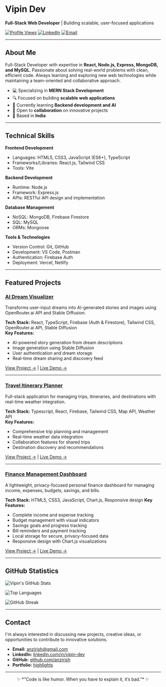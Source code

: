 # Vipin Dev

**Full-Stack Web Developer** | Building scalable, user-focused applications

[![Profile Views](https://komarev.com/ghpvc/?username=anzirish&color=0e75b6&style=flat)](https://github.com/anzirish)
[![LinkedIn](https://img.shields.io/badge/LinkedIn-Connect-0077B5?style=flat&logo=linkedin)](https://www.linkedin.com/in/vipin-dev/)
[![Email](https://img.shields.io/badge/Email-Contact-D14836?style=flat&logo=gmail)](mailto:anzirish@gmail.com)

---

## About Me

Full-Stack Developer with expertise in **React, Node.js, Express, MongoDB, and MySQL**. Passionate about solving real-world problems with clean, efficient code. Always learning and exploring new web technologies while maintaining a team-oriented and collaborative approach.

- 💻 Specializing in **MERN Stack Development**
- 🔍 Focused on building **scalable web applications**
- 🌱 Currently learning **Backend development and AI**
- 🤝 Open to **collaboration** on innovative projects
- 📍 Based in **India**

---

## Technical Skills

**Frontend Development**
- Languages: HTML5, CSS3, JavaScript (ES6+), TypeScript
- Frameworks/Libraries: React.js, Tailwind CSS
- Tools: Vite

**Backend Development**
- Runtime: Node.js
- Framework: Express.js
- APIs: RESTful API design and implementation

**Database Management**
- NoSQL: MongoDB, Firebase Firestore
- SQL: MySQL
- ORMs: Mongoose

**Tools & Technologies**
- Version Control: Git, GitHub
- Development: VS Code, Postman
- Authentication: Firebase Auth
- Deployment: Vercel, Netlify

---

## Featured Projects

### [AI Dream Visualizer](https://github.com/anzirish/AI-Dream-Visualizzer)
Transforms user-input dreams into AI-generated stories and images using OpenRouter.ai API and Stable Diffusion.

**Tech Stack:** React, TypeScript, Firebase (Auth & Firestore), Tailwind CSS, OpenRouter.ai API, Stable Diffusion  
**Key Features:**
- AI-powered story generation from dream descriptions
- Image generation using Stable Diffusion
- User authentication and dream storage
- Real-time dream sharing and discovery feed

[View Project →](https://github.com/anzirish/AI-Dream-Visualizzer) | [Live Demo →](https://ai-dream-visualizzer.vercel.app/)

---

### [Travel Itinerary Planner](https://github.com/anzirish/Travel-Itinerary-Planner)
Full-stack application for managing trips, itineraries, and destinations with real-time weather integration.

**Tech Stack:** Typescript, React, Firebase, Tailwind CSS, Map API, Weather API  
**Key Features:**
- Comprehensive trip planning and management
- Real-time weather data integration
- Collaboration features for shared trips
- Destination discovery and recommendations

[View Project →](https://github.com/anzirish/Travel-Itinerary-Planner) | [Live Demo →](https://travel-itinerary-planner-duwh.vercel.app/)

---

### [Finance Management Dashboard](https://github.com/anzirish/Finance-Management)
A lightweight, privacy-focused personal finance dashboard for managing income, expenses, budgets, savings, and bills.

**Tech Stack:** HTML5, CSS3, JavaScript, Chart.js, Responsive design
**Key Features:**
- Complete income and expense tracking
- Budget management with visual indicators
- Savings goals and progress tracking
- Bill reminders and payment tracking
- Local storage for secure, privacy-focused data
- Responsive design with Chart.js visualizations

[View Project →](https://github.com/anzirish/Finance-Management) | [Live Demo →](https://finance-management-dashboard.netlify.app/)

---

## GitHub Statistics

<div align="left">
  
![Vipin's GitHub Stats](https://github-readme-stats.vercel.app/api?username=anzirish&show_icons=true&theme=default&hide_border=true&count_private=true)

![Top Languages](https://github-readme-stats.vercel.app/api/top-langs/?username=anzirish&layout=compact&theme=default&hide_border=true)

![GitHub Streak](https://github-readme-streak-stats.herokuapp.com/?user=anzirish&theme=default&hide_border=true)

</div>

---

## Contact

I'm always interested in discussing new projects, creative ideas, or opportunities to contribute to innovative solutions.

- **Email:** [anzirish@gmail.com](mailto:anzirish@gmail.com)
- **LinkedIn:** [linkedin.com/in/vipin-dev](https://www.linkedin.com/in/vipin-dev/)
- **GitHub:** [github.com/anzirish](https://github.com/anzirish)
- **Portfolio:** [highlights](https://highlights-rlhc.vercel.app/)

---

<div align="center">
  ✨ *"Code is like humor. When you have to explain it, it’s bad."* ✨
</div>
